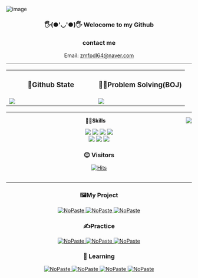 <meta name="google-site-verification" content="P7P7DYL-OtpAUpWnhk_vn_BYleemkEKepbq-iUeUJq4" />

![image](https://user-images.githubusercontent.com/69797420/232721853-b1e3c4fe-a92b-4e90-91b3-165dfc851848.png)

<div align="center">
  
  ### 🖐️(●'◡'●)🖐️ Welocome to my Github
  
  ### contact me
  Email: zmfpdl64@naver.com
  

  ---
<table>
  <tr>
    <td width="50%" align="center">
      <h3> 📜Github State </h3>
    </td>
    <td width="50%" align="center">
      <h3> 👨‍🏫Problem Solving(BOJ)</h3>
    </td>
  </tr>
  <tr>
    <td>
      <img  src="https://github-readme-stats.vercel.app/api?username=zmfpdl64&show_icons=true&theme=shades-of-purple"/>
    </td>
    <td>
      <img  src="http://mazassumnida.wtf/api/v2/generate_badge?boj=zmfpdl64"/>
    </td>
  </tr>
</table>
 
  
---

  
  
<div align="left">
  
  <img align="right" src="https://github-readme-stats.vercel.app/api/top-langs/?username=zmfpdl64&theme=dracula&layout=compact&langs_count=10"/>
</div>
<div align="center">
  
  <b>🧑‍💻Skills </b>
  
  <img src="https://img.shields.io/badge/Java-green?style=flat-square&logo=Java&logoColor=black"/></a>
  <img src="https://img.shields.io/badge/SpringBoot-007396?style=flat-square&logo=SpringBoot&logoColor=black"/></a>
  <img src="https://img.shields.io/badge/GitHub-black?style=flat-square&logo=GitHub&logoColor=white"/></a>
  <img src="https://img.shields.io/badge/Python-3776AB?style=flat-square&logo=Python&logoColor=white"/></a><br>
<img src="https://img.shields.io/badge/React-61DAFB?style=flat-square&logo=React&logoColor=white"/></a> 
<img src="https://img.shields.io/badge/Docker-2496ED?style=flat-square&logo=Docker&logoColor=white"/></a> 
<img src="https://img.shields.io/badge/JavaScript-F7DF1E?style=flat-square&logo=JavaScript&logoColor=white"/></a>

  ### 😊 Visitors
  
  <a href="https://github.com/Ubinquitous">[![Hits](https://hits.seeyoufarm.com/api/count/incr/badge.svg?url=https%3A%2F%2Fgithub.com%2Fzmfpdl64%2Fhit-counter&count_bg=%23000000&title_bg=%23000000&icon=github.svg&icon_color=%23E7E7E7&title=Github&edge_flat=false)](https://hits.seeyoufarm.com)</a>
  <br>
  <br>
  
  </div>
  
   ---
   
   ### 🖼️My Project
  
  [<picture><source media="(prefers-color-scheme: dark)" srcset="https://ghrs.vercel.app/api/pin/?username=zmfpdl64&repo=JAVA_SNS&theme=github_dark"/>
<img alt="NoPaste" src="https://ghrs.vercel.app/api/pin/?username=zmfpdl64&repo=JAVA_SNS">
</picture>](https://github.com/zmfpdl64/JAVA_SNS)
[<picture><source media="(prefers-color-scheme: dark)" srcset="https://ghrs.vercel.app/api/pin/?username=zmfpdl64&repo=StudyCafe-AWS&theme=github_dark"/>
<img alt="NoPaste" src="https://ghrs.vercel.app/api/pin/?username=zmfpdl64&repo=StudyCafe-AWS">
</picture>](https://github.com/zmfpdl64/StudyCafe-AWS)
[<picture><source media="(prefers-color-scheme: dark)" srcset="https://ghrs.vercel.app/api/pin/?username=zmfpdl64&repo=SUPER&theme=github_dark"/>
<img alt="NoPaste" src="https://ghrs.vercel.app/api/pin/?username=zmfpdl64&repo=SUPER">
</picture>](https://github.com/zmfpdl64/SUPER)

### ✍️Practice

[<picture><source media="(prefers-color-scheme: dark)" srcset="https://ghrs.vercel.app/api/pin/?username=zmfpdl64&repo=crawlling&theme=github_dark"/>
<img alt="NoPaste" src="https://ghrs.vercel.app/api/pin/?username=zmfpdl64&repo=crawlling">
</picture>](https://github.com/zmfpdl64/crawlling)
[<picture><source media="(prefers-color-scheme: dark)" srcset="https://ghrs.vercel.app/api/pin/?username=zmfpdl64&repo=JpaORMStudy&theme=github_dark"/>
<img alt="NoPaste" src="https://ghrs.vercel.app/api/pin/?username=zmfpdl64&repo=JpaORMStudy">
</picture>](https://github.com/zmfpdl64/JpaORMStudy)
[<picture><source media="(prefers-color-scheme: dark)" srcset="https://ghrs.vercel.app/api/pin/?username=zmfpdl64&repo=Programers_code_test&theme=github_dark"/>
<img alt="NoPaste" src="https://ghrs.vercel.app/api/pin/?username=zmfpdl64&repo=Programers_code_test">
</picture>](https://github.com/zmfpdl64/Programers_code_test)


### 📕 Learning

[<picture><source media="(prefers-color-scheme: dark)" srcset="https://ghrs.vercel.app/api/pin/?username=zmfpdl64&repo=mvc_base&theme=github_dark"/>
<img alt="NoPaste" src="https://ghrs.vercel.app/api/pin/?username=zmfpdl64&repo=mvc_base">
</picture>](https://github.com/zmfpdl64/mvc_base)
[<picture><source media="(prefers-color-scheme: dark)" srcset="https://ghrs.vercel.app/api/pin/?username=zmfpdl64&repo=LearningReact&theme=github_dark"/>
<img alt="NoPaste" src="https://ghrs.vercel.app/api/pin/?username=zmfpdl64&repo=LearningReact">
</picture>](https://github.com/zmfpdl64/LearningReact)
[<picture><source media="(prefers-color-scheme: dark)" srcset="https://ghrs.vercel.app/api/pin/?username=zmfpdl64&repo=fastcampus-project-board&theme=github_dark"/>
<img alt="NoPaste" src="https://ghrs.vercel.app/api/pin/?username=zmfpdl64&repo=fastcampus-project-board">
</picture>](https://github.com/zmfpdl64/fastcampus-project-board)
[<picture><source media="(prefers-color-scheme: dark)" srcset="https://ghrs.vercel.app/api/pin/?username=zmfpdl64&repo=django_woojin_web&theme=github_dark"/>
<img alt="NoPaste" src="https://ghrs.vercel.app/api/pin/?username=zmfpdl64&repo=django_woojin_web">
</picture>](https://github.com/zmfpdl64/django_woojin_web)
 
  </div>
